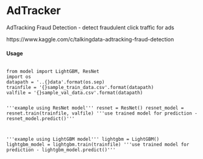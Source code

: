 # AdTracker
AdTracking Fraud Detection -  detect fraudulent click traffic for ads
<link>https://www.kaggle.com/c/talkingdata-adtracking-fraud-detection</link>

#### Usage
<code>
from model import LightGBM, ResNet
import os
datapath = '..{}data'.format(os.sep)
trainfile = '{}sample_train_data.csv'.format(datapath)
valfile = '{}sample_val_data.csv'.format(datapath)

'''example using ResNet model'''
resnet = ResNet()
resnet_model = resnet.train(trainfile, valfile)
'''use trained model for prediction - resnet_model.predict()'''

'''example using LightGBM model'''
lightgbm = LightGBM()
lightgbm_model = lightgbm.train(trainfile)
'''use trained model for prediction - lightgbm_model.predict()'''
</code>
